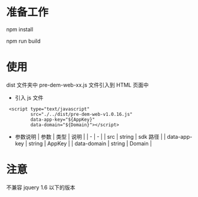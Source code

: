 # 准备工作
npm install

npm run build

# 使用
dist 文件夹中 pre-dem-web-xx.js 文件引入到 HTML 页面中

- 引入 js 文件
```
 <script type="text/javascript"
         src="./../dist/pre-dem-web-v1.0.16.js"
         data-app-key="${AppKey}"
         data-domain="${Domain}"></script>   
```     
- 参数说明
| 参数 | 类型 | 说明 |
| - | - |
| src | string | sdk 路径 |
| data-app-key | string | AppKey |
| data-domain | string | Domain |
        
# 注意
不兼容 jquery 1.6 以下的版本

